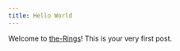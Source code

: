 ```yaml
---
title: Hello World
---
```

Welcome to [the-Rings](https://the-rings.github.io/)! This is your very first post.
